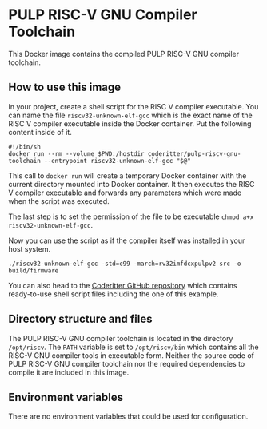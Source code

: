 # PULP RISC-V GNU Compiler Toolchain

This Docker image contains the compiled PULP RISC-V GNU compiler toolchain.

## How to use this image

In your project, create a shell script for the RISC V compiler executable. You can name the file `riscv32-unknown-elf-gcc` which is the exact name of the RISC V compiler executable inside the Docker container. Put the following content inside of it.

```
#!/bin/sh
docker run --rm --volume $PWD:/hostdir coderitter/pulp-riscv-gnu-toolchain --entrypoint riscv32-unknown-elf-gcc "$@"
```

This call to `docker run` will create a temporary Docker container with the current directory mounted into Docker container. It then executes the RISC V compiler executable and forwards any parameters which were made when the script was executed.

The last step is to set the permission of the file to be executable `chmod a+x riscv32-unknown-elf-gcc`.

Now you can use the script as if the compiler itself was installed in your host system.

```
./riscv32-unknown-elf-gcc -std=c99 -march=rv32imfdcxpulpv2 src -o build/firmware
```

You can also head to the [Coderitter GitHub repository](https://github.com/c0deritter/pulp-riscv-gnu-toolchain-docker) which contains ready-to-use shell script files including the one of this example.

## Directory structure and files

The PULP RISC-V GNU compiler toolchain is located in the directory `/opt/riscv`. The `PATH` variable is set to `/opt/riscv/bin` which contains all the RISC-V GNU compiler tools in executable form. Neither the source code of PULP RISC-V GNU compiler toolchain nor the required dependencies to compile it are included in this image.

## Environment variables

There are no environment variables that could be used for configuration.